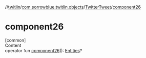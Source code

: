 //[twitlin](../../index.md)/[com.sorrowblue.twitlin.objects](../index.md)/[TwitterTweet](index.md)/[component26](component26.md)



# component26  
[common]  
Content  
operator fun [component26](component26.md)(): [Entities](../-entities/index.md)?  



